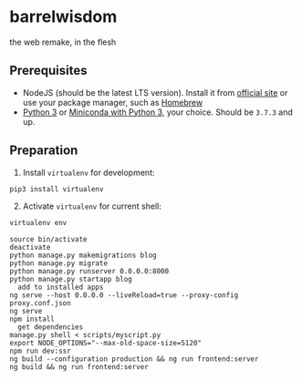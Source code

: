 # barrelwisdom
the web remake, in the flesh

## Prerequisites

- NodeJS (should be the latest LTS version). Install it from [official site](https://nodejs.org/en/) or use your package manager, such as [Homebrew](https://brew.sh/)
- [Python 3](https://www.python.org/downloads/) or [Miniconda with Python 3](https://docs.conda.io/en/latest/miniconda.html), your choice. Should be `3.7.3` and up.

## Preparation

1. Install `virtualenv` for development:

```bash
pip3 install virtualenv
```

2. Activate `virtualenv` for current shell:

```powershell
virtualenv env
```

```
source bin/activate
deactivate
python manage.py makemigrations blog
python manage.py migrate
python manage.py runserver 0.0.0.0:8000
python manage.py startapp blog
  add to installed apps
ng serve --host 0.0.0.0 --liveReload=true --proxy-config proxy.conf.json
ng serve 
npm install 
  get dependencies
manage.py shell < scripts/myscript.py
export NODE_OPTIONS="--max-old-space-size=5120"
npm run dev:ssr
ng build --configuration production && ng run frontend:server
ng build && ng run frontend:server
```
